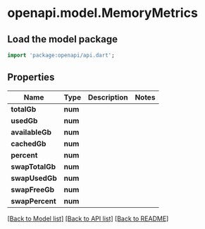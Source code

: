 # openapi.model.MemoryMetrics

## Load the model package
```dart
import 'package:openapi/api.dart';
```

## Properties
Name | Type | Description | Notes
------------ | ------------- | ------------- | -------------
**totalGb** | **num** |  | 
**usedGb** | **num** |  | 
**availableGb** | **num** |  | 
**cachedGb** | **num** |  | 
**percent** | **num** |  | 
**swapTotalGb** | **num** |  | 
**swapUsedGb** | **num** |  | 
**swapFreeGb** | **num** |  | 
**swapPercent** | **num** |  | 

[[Back to Model list]](../README.md#documentation-for-models) [[Back to API list]](../README.md#documentation-for-api-endpoints) [[Back to README]](../README.md)


